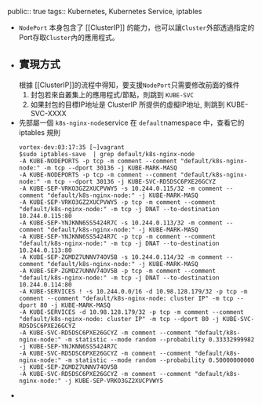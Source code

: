 public:: true
tags:: Kubernetes, Kubernetes Service, iptables

- `NodePort` 本身包含了 [[ClusterIP]] 的能力，也可以讓`Cluster`外部透過指定的Port存取`Cluster`內的應用程式。
- ## 實現方式
  根據 [[ClusterIP]]的流程中得知，要支援`NodePort`只需要修改前面的條件
  1. 封包若來自叢集上的應用程式/節點，則跳到 `KUBE-SVC`
  2. 如果封包的目標IP地址是 ClusterIP 所提供的虛擬IP地址, 則跳到 KUBE-SVC-XXXX
- 先部屬一個 `k8s-nginx-node`service 在 `default`namespace 中，查看它的 iptables 規則
  ```
  vortex-dev:03:17:35 [~]vagrant
  $sudo iptables-save  | grep default/k8s-nginx-node
  -A KUBE-NODEPORTS -p tcp -m comment --comment "default/k8s-nginx-node:" -m tcp --dport 30136 -j KUBE-MARK-MASQ
  -A KUBE-NODEPORTS -p tcp -m comment --comment "default/k8s-nginx-node:" -m tcp --dport 30136 -j KUBE-SVC-RD5DSC6PXE26GCYZ
  -A KUBE-SEP-VRKO3GZ2XUCPVWY5 -s 10.244.0.115/32 -m comment --comment "default/k8s-nginx-node:" -j KUBE-MARK-MASQ
  -A KUBE-SEP-VRKO3GZ2XUCPVWY5 -p tcp -m comment --comment "default/k8s-nginx-node:" -m tcp -j DNAT --to-destination 10.244.0.115:80
  -A KUBE-SEP-YNJKNN6SS5424R7C -s 10.244.0.113/32 -m comment --comment "default/k8s-nginx-node:" -j KUBE-MARK-MASQ
  -A KUBE-SEP-YNJKNN6SS5424R7C -p tcp -m comment --comment "default/k8s-nginx-node:" -m tcp -j DNAT --to-destination 10.244.0.113:80
  -A KUBE-SEP-ZGMDZ7UNNV74OV5B -s 10.244.0.114/32 -m comment --comment "default/k8s-nginx-node:" -j KUBE-MARK-MASQ
  -A KUBE-SEP-ZGMDZ7UNNV74OV5B -p tcp -m comment --comment "default/k8s-nginx-node:" -m tcp -j DNAT --to-destination 10.244.0.114:80
  -A KUBE-SERVICES ! -s 10.244.0.0/16 -d 10.98.128.179/32 -p tcp -m comment --comment "default/k8s-nginx-node: cluster IP" -m tcp --dport 80 -j KUBE-MARK-MASQ
  -A KUBE-SERVICES -d 10.98.128.179/32 -p tcp -m comment --comment "default/k8s-nginx-node: cluster IP" -m tcp --dport 80 -j KUBE-SVC-RD5DSC6PXE26GCYZ
  -A KUBE-SVC-RD5DSC6PXE26GCYZ -m comment --comment "default/k8s-nginx-node:" -m statistic --mode random --probability 0.33332999982 -j KUBE-SEP-YNJKNN6SS5424R7C
  -A KUBE-SVC-RD5DSC6PXE26GCYZ -m comment --comment "default/k8s-nginx-node:" -m statistic --mode random --probability 0.50000000000 -j KUBE-SEP-ZGMDZ7UNNV74OV5B
  -A KUBE-SVC-RD5DSC6PXE26GCYZ -m comment --comment "default/k8s-nginx-node:" -j KUBE-SEP-VRKO3GZ2XUCPVWY5
  ```
-